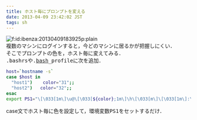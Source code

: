 ```yaml
---
title: ホスト毎にプロンプトを変える
date: 2013-04-09 23:42:02 JST
tags: sh
---
```


<span itemscope itemtype="http://schema.org/Photograph"><img src="//cdn-ak.f.st-hatena.com/images/fotolife/i/ibenza/20130409/20130409183925.png" alt="f:id:ibenza:20130409183925p:plain" title="f:id:ibenza:20130409183925p:plain" class="hatena-fotolife" itemprop="image"></span>  
複数のマシンにログインすると，今どのマシンに居るかが把握しにくい．  
そこでプロンプトの色を，ホスト毎に変えてみる．  
<span style="font-family:monospace;">.bashrs</span>や<span style="font-family:monospace;">.<a class="keyword" href="http://d.hatena.ne.jp/keyword/bash">bash</a>_profile</span>に次を追加．

```sh
host=`hostname -s`
case $host in
  "host1")    color="31";;
  "host2")   color="32";;
esac
export PS1="\[\033[1m\]\u@\[\033[${color};1m\]\h\[\033[m\]\[\033[1m\]:\W> \[\033[m\]"
```

case文でホスト毎に色を設定して，環境変数<span style="font-family:monospace;">PS1</span>をセットするだけ．


